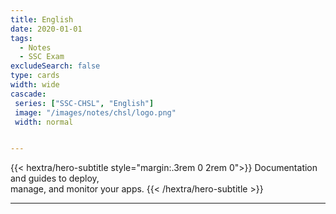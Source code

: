 ```yaml
---
title: English
date: 2020-01-01
tags:
  - Notes 
  - SSC Exam
excludeSearch: false
type: cards
width: wide
cascade:
 series: ["SSC-CHSL", "English"]
 image: "/images/notes/chsl/logo.png"
 width: normal


---
```


{{< hextra/hero-subtitle style="margin:.3rem 0 2rem 0">}}
  Documentation and guides to deploy,  
  manage, and monitor your apps.
{{< /hextra/hero-subtitle >}}

---